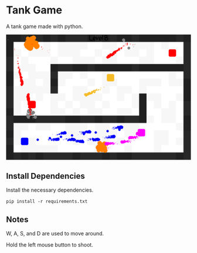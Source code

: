 # Tank Game

A tank game made with python.

![tanks-in-action.png](README.assets/tanks-in-action.png)

## Install Dependencies

Install the necessary dependencies.

```text
pip install -r requirements.txt
```

## Notes

W, A, S, and D are used to move around.

Hold the left mouse button to shoot.

